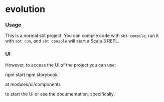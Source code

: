 # evolution

### Usage

This is a normal sbt project. You can compile code with `sbt compile`, run it with `sbt run`, and `sbt console` will start a Scala 3 REPL.

### UI

However, to access the UI of the project you can use:

npm start 
npm storybook 

at modules/ui/components

to start the UI or see the documentation, specifically.


